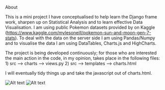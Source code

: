 About

This is a mini project I have conceptualised to help learn the Django frame work, sharpen up on Statistical Analysis and to learn effective Data Visualisation. I am using public Pokemon datasets provided by on Kaggle (https://www.kaggle.com/mylesoneill/pokemon-sun-and-moon-gen-7-stats). To deal with the data on the server side I am using Pandas/Numpy and to visualise the data I am using DataTables, Charts.js and HighCharts.

The project is being developed continuously; for those who are interested the main action in the code, in my opinion, takes place in the following files:
    1) src --> charts --> views.py
    2) src --> templates --> charts.html

I will eventually tidy things up and take the javascript out of charts.html.

![Alt text](/screen-shots/chart.png?raw=true)
![Alt text](/screen-shots/table.png?raw=true)